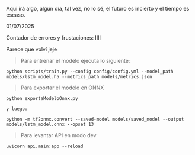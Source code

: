 Aqui irá algo, algún día, tal vez, no lo sé, el futuro es incierto y el tiempo es escaso.

01/07/2025

Contador de errores y frustaciones: IIII

Parece que volví jeje

> Para entrenar el modelo ejecuta lo siguiente:

    python scripts/train.py --config config/config.yml --model_path models/lstm_model.h5 --metrics_path models/metrics.json

> Para exportar el modelo en ONNX

    python exportaModeloOnnx.py

    y luego:

    python -m tf2onnx.convert --saved-model models/saved_model --output models/lstm_model.onnx --opset 13

> Para levantar API en modo dev

    uvicorn api.main:app --reload

